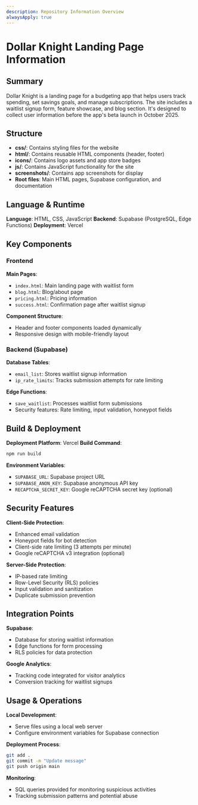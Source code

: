 ```yaml
---
description: Repository Information Overview
alwaysApply: true
---
```


# Dollar Knight Landing Page Information

## Summary
Dollar Knight is a landing page for a budgeting app that helps users track spending, set savings goals, and manage subscriptions. The site includes a waitlist signup form, feature showcase, and blog section. It's designed to collect user information before the app's beta launch in October 2025.

## Structure
- **css/**: Contains styling files for the website
- **html/**: Contains reusable HTML components (header, footer)
- **icons/**: Contains logo assets and app store badges
- **js/**: Contains JavaScript functionality for the site
- **screenshots/**: Contains app screenshots for display
- **Root files**: Main HTML pages, Supabase configuration, and documentation

## Language & Runtime
**Language**: HTML, CSS, JavaScript
**Backend**: Supabase (PostgreSQL, Edge Functions)
**Deployment**: Vercel

## Key Components

### Frontend
**Main Pages**:
- `index.html`: Main landing page with waitlist form
- `blog.html`: Blog/about page
- `pricing.html`: Pricing information
- `success.html`: Confirmation page after waitlist signup

**Component Structure**:
- Header and footer components loaded dynamically
- Responsive design with mobile-friendly layout

### Backend (Supabase)
**Database Tables**:
- `email_list`: Stores waitlist signup information
- `ip_rate_limits`: Tracks submission attempts for rate limiting

**Edge Functions**:
- `save_waitlist`: Processes waitlist form submissions
- Security features: Rate limiting, input validation, honeypot fields

## Build & Deployment
**Deployment Platform**: Vercel
**Build Command**:
```bash
npm run build
```

**Environment Variables**:
- `SUPABASE_URL`: Supabase project URL
- `SUPABASE_ANON_KEY`: Supabase anonymous API key
- `RECAPTCHA_SECRET_KEY`: Google reCAPTCHA secret key (optional)

## Security Features
**Client-Side Protection**:
- Enhanced email validation
- Honeypot fields for bot detection
- Client-side rate limiting (3 attempts per minute)
- Google reCAPTCHA v3 integration (optional)

**Server-Side Protection**:
- IP-based rate limiting
- Row-Level Security (RLS) policies
- Input validation and sanitization
- Duplicate submission prevention

## Integration Points
**Supabase**:
- Database for storing waitlist information
- Edge functions for form processing
- RLS policies for data protection

**Google Analytics**:
- Tracking code integrated for visitor analytics
- Conversion tracking for waitlist signups

## Usage & Operations
**Local Development**:
- Serve files using a local web server
- Configure environment variables for Supabase connection

**Deployment Process**:
```bash
git add .
git commit -m "Update message"
git push origin main
```

**Monitoring**:
- SQL queries provided for monitoring suspicious activities
- Tracking submission patterns and potential abuse